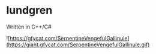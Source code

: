 # lundgren
Written in C++/C#

![https://gfycat.com/SerpentineVengefulGallinule](https://giant.gfycat.com/SerpentineVengefulGallinule.gif)
